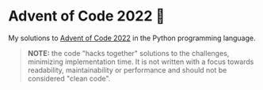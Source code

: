 # Advent of Code 2022 :christmas_tree:
My solutions to [Advent of Code 2022](https://adventofcode.com/2022) in the Python programming language.

> **NOTE:** the code "hacks together" solutions to the challenges, minimizing implementation time. 
> It is not written with a focus towards readability, maintainability or performance and should not be considered "clean code".

